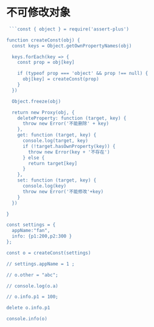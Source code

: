 # 不可修改对象

```js
 ```const { object } = require('assert-plus')

function createConst(obj) {
  const keys = Object.getOwnPropertyNames(obj)

  keys.forEach(key => {
    const prop = obj[key]

    if (typeof prop === 'object' && prop !== null) {
      obj[key] = createConst(prop)
    }
  })

  Object.freeze(obj)

  return new Proxy(obj, {
    deleteProperty: function (target, key) {
      throw new Error('不能删除' + key)
    },
    get: function (target, key) {
      console.log(target, key)
      if (!target.hasOwnProperty(key)) {
        throw new Error(key + '不存在')
      } else {
        return target[key]
      }
    },
    set: function (target, key) {
      console.log(key)
      throw new Error('不能修改'+key)
    }
  })

}

const settings = {
  appName:"fan",
  info: {p1:200,p2:300 }
};

const o = createConst(settings)

// settings.appName = 1 ;

// o.other = "abc";

// console.log(o.a)

// o.info.p1 = 100;

delete o.info.p1

console.info(o)
